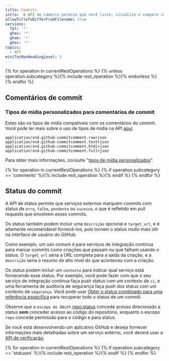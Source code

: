 ```yaml
---
title: Commits
intro: 'A API de commits permite que você liste, visualize e compare commits em um repositório. Você também pode interagir com os comentários do commit e com os status do commit.'
allowTitleToDifferFromFilename: true
versions:
  fpt: '*'
  ghes: '*'
  ghae: '*'
  ghec: '*'
topics:
  - API
miniTocMaxHeadingLevel: 3
---
```


{% for operation in currentRestOperations %}
  {% unless operation.subcategory %}{% include rest_operation %}{% endunless %}
{% endfor %}

## Comentários de commit

### Tipos de mídia personalizados para comentários de commit

Estes são os tipos de mídia compatíveis com os comentários do commit. Você pode ler mais sobre o uso de tipos de mídia na API [aqui](/rest/overview/media-types).

    application/vnd.github-commitcomment.raw+json
    application/vnd.github-commitcomment.text+json
    application/vnd.github-commitcomment.html+json
    application/vnd.github-commitcomment.full+json

Para obter mais informações, consulte "[tipos de mídia personalizados](/rest/overview/media-types)".

{% for operation in currentRestOperations %}
  {% if operation.subcategory == 'comments' %}{% include rest_operation %}{% endif %}
{% endfor %}

## Status do commit

A API de status permite que serviços externos marquem commits com status de `erro`, `falha`, `pendente` ou `sucesso`, o que é refletido em pull requests que envolvem esses commits.

Os status também podem incluir uma `descrição` opcional e `target_url`, e é altamente recomendável fornecê-los, pois tornam o status muito mais útil na interface de usuário do GitHub.

Como exemplo, um uso comum é para serviços de integração contínua para marcar commits como criações que passam ou que falham usando o status.  O `target_url` seria a URL completa para a saída da criação, e a `descrição` seria o resumo de alto nível do que aconteceu com a criação.

Os status podem incluir um `contexto` para indicar qual serviço está fornecendo esse status. Por exemplo, você pode fazer com que o seu serviço de integração contínua faça push status com um contexto de `ci`, e uma ferramenta de auditoria de segurança faça push dos status com um contexto de `segurança`.  Você pode usar [Obter o status combinado para uma referência específica](/rest/reference/commits#get-the-combined-status-for-a-specific-reference) para recuperar todo o status de um commit.

Observe que o `escopo do OAuth` [repo:status](/developers/apps/scopes-for-oauth-apps) concede acesso direcionado a status **sem** conceder acesso ao código do repositório, enquanto o escopo `repo` concede permissão para o código e para status.

Se você está desenvolvendo um aplicativo GitHub e deseja fornecer informações mais detalhadas sobre um serviço externo, você deverá usar a [API de verificação](/rest/reference/checks).

{% for operation in currentRestOperations %}
  {% if operation.subcategory == 'statuses' %}{% include rest_operation %}{% endif %}
{% endfor %}
